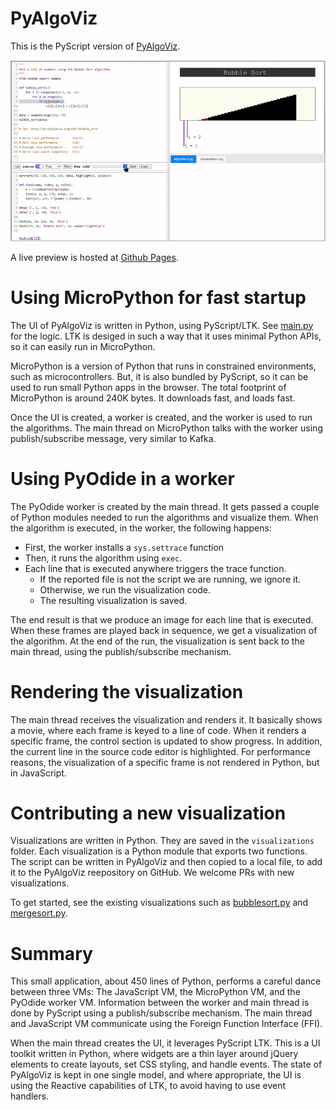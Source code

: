 # PyAlgoViz

This is the PyScript version of [PyAlgoViz](https://github.com/laffra/pyalgoviz).

![bubblesort.gif](bubblesort.gif)

A live preview is hosted at [Github Pages](https://laffra.github.io/pyalgoviz-pyscript?name=bubblesort).


# Using MicroPython for fast startup

The UI of PyAlgoViz is written in Python, using PyScript/LTK. 
See [main.py](main.py) for the logic. LTK is desiged in such a way
that it uses minimal Python APIs, so it can easily run in MicroPython.

MicroPython is a version of Python that runs in constrained environments,
such as microcontrollers. But, it is also bundled by PyScript, so it
can be used to run small Python apps in the browser. The total footprint
of MicroPython is around 240K bytes. It downloads fast, and loads fast.

Once the UI is created, a worker is created, and the worker is used
to run the algorithms. The main thread on MicroPython talks with the worker
using publish/subscribe message, very similar to Kafka.

# Using PyOdide in a worker 

The PyOdide worker is created by the main thread. It gets passed a couple 
of Python modules needed to run the algorithms and visualize them.
When the algorithm is executed, in the worker, the following happens:

- First, the worker installs a `sys.settrace` function
- Then, it runs the algorithm using `exec`.
- Each line that is executed anywhere triggers the trace function.
    - If the reported file is not the script we are running, we ignore it.
    - Otherwise, we run the visualization code. 
    - The resulting visualization is saved.

The end result is that we produce an image for each line that is executed.
When these frames are played back in sequence, we get a visualization of
the algorithm. At the end of the run, the visualization is sent
back to the main thread, using the publish/subscribe mechanism.

# Rendering the visualization

The main thread receives the visualization and renders it. It basically
shows a movie, where each frame is keyed to a line of code. When it 
renders a specific frame, the control section is updated to show 
progress. In addition, the current line in the source code editor 
is highlighted. For performance reasons, the visualization of a 
specific frame is not rendered in Python, but in JavaScript.

# Contributing a new visualization

Visualizations are written in Python. They are saved in the `visualizations`
folder. Each visualization is a Python module that exports two functions.
The script can be written in PyAlgoViz and then copied to a local file,
to add it to the PyAlgoViz reepository on GitHub. We welcome PRs with
new visualizations.

To get started, see the existing visualizations such as 
[bubblesort.py](visualizations/bubblesort.py) and
[mergesort.py](visualizations/mergesort.py).

# Summary

This small application, about 450 lines of Python, performs a careful
dance between three VMs: The JavaScript VM, the MicroPython VM, and the
PyOdide worker VM. Information between the worker and main thread is 
done by PyScript using a publish/subscribe mechanism. The main thread
and JavaScript VM communicate using the Foreign Function Interface (FFI).

When the main thread creates the UI, it leverages PyScript LTK. This is
a UI toolkit written in Python, where widgets are a thin layer around
jQuery elements to create layouts, set CSS styling, and handle events.
The state of PyAlgoViz is kept in one single model, and where appropriate,
the UI is using the Reactive capabilities of LTK, to avoid having
to use event handlers.

